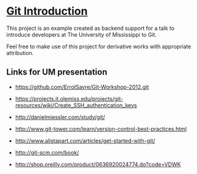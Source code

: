 # [Git Introduction](https://github.com/ErrolSayre/Git-Introduction)

This project is an example created as backend support for a talk to introduce developers at The University of Mississippi to Git.

Feel free to make use of this project for derivative works with appropriate attribution.

## Links for UM presentation

* https://github.com/ErrolSayre/Git-Workshop-2012.git

* https://projects.it.olemiss.edu/projects/git-resources/wiki/Create_SSH_authentication_keys

* http://danielmiessler.com/study/git/
* http://www.git-tower.com/learn/version-control-best-practices.html
* http://www.alistapart.com/articles/get-started-with-git/
* http://git-scm.com/book/

* http://shop.oreilly.com/product/0636920024774.do?code=VDWK

